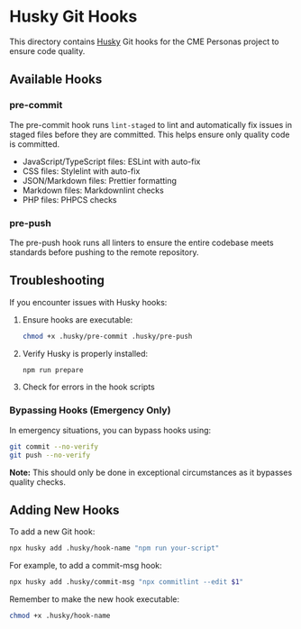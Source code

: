 # Husky Git Hooks

This directory contains [Husky](https://typicode.github.io/husky/) Git hooks for the CME Personas project to ensure code quality.

## Available Hooks

### pre-commit

The pre-commit hook runs `lint-staged` to lint and automatically fix issues in staged files before they are committed. This helps ensure only quality code is committed.

- JavaScript/TypeScript files: ESLint with auto-fix
- CSS files: Stylelint with auto-fix
- JSON/Markdown files: Prettier formatting
- Markdown files: Markdownlint checks
- PHP files: PHPCS checks

### pre-push

The pre-push hook runs all linters to ensure the entire codebase meets standards before pushing to the remote repository.

## Troubleshooting

If you encounter issues with Husky hooks:

1. Ensure hooks are executable:

   ```bash
   chmod +x .husky/pre-commit .husky/pre-push
   ```

2. Verify Husky is properly installed:

   ```bash
   npm run prepare
   ```

3. Check for errors in the hook scripts

### Bypassing Hooks (Emergency Only)

In emergency situations, you can bypass hooks using:

```bash
git commit --no-verify
git push --no-verify
```

**Note:** This should only be done in exceptional circumstances as it bypasses quality checks.

## Adding New Hooks

To add a new Git hook:

```bash
npx husky add .husky/hook-name "npm run your-script"
```

For example, to add a commit-msg hook:

```bash
npx husky add .husky/commit-msg "npx commitlint --edit $1"
```

Remember to make the new hook executable:

```bash
chmod +x .husky/hook-name
